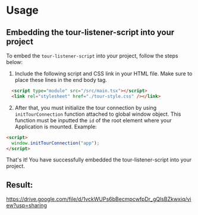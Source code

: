 # Usage

## Embedding the tour-listener-script into your project

To embed the `tour-listener-script` into your project, follow the steps below:

1. Include the following script and CSS link in your HTML file. Make sure to place these lines in the end body tag.

```html
  <script type="module" src="/src/main.tsx"></script>
  <link rel="stylesheet" href="./tour-style.css" /></link>
```

2. After that, you must initialize the tour connection by using `initTourConnection` function attached to global window object. This function must be inputted the `id` of the root element where your Application is mounted.
   Example:

```html
<script>
  window.initTourConnection("app");
</script>
```

That's it! You have successfully embedded the tour-listener-script into your project.

## Result:

https://drive.google.com/file/d/1vckWUPs6bBecmpcwfpDr_gQlsBZkwxiq/view?usp=sharing
